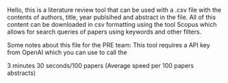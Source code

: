 Hello, this is a literature review tool that can be used with a .csv file with the contents of authors, title, year publsihed and abstract in the file. 
All of this content can be downloaded in csv formatting using the tool Scopus which allows for search queries of papers using keywords and other filters.

Some notes about this file for the PRE team:
    This tool requires a API key from OpenAI which you can use to call the 



3 minutes 30 seconds/100 papers (Average speed per 100 papers abstracts)



